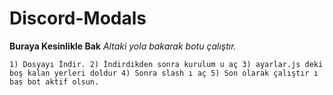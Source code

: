 # Discord-Modals

**Buraya Kesinlikle Bak**
*Altaki yola bakarak botu çalıştır.*

`1) Dosyayı İndir.
2) İndirdikden sonra kurulum u aç
3) ayarlar.js deki boş kalan yerleri doldur
4) Sonra slash ı aç
5) Son olarak çalıştır ı bas bot aktif olsun. 
`
